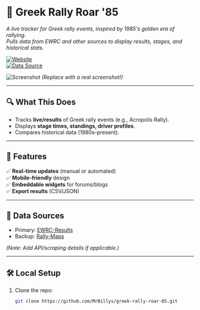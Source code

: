 # 🏁 Greek Rally Roar '85  

*A live tracker for Greek rally events, inspired by 1985's golden era of rallying.  
Pulls data from EWRC and other sources to display results, stages, and historical stats.*  

[![Website](https://img.shields.io/badge/🌐-Live_Site-blue)](https://mrbillys.github.io/greek-rally-roar-85/)  
[![Data Source](https://img.shields.io/badge/📊-EWRC_Results-orange)](https://www.ewrc-results.com/)  

![Screenshot](https://via.placeholder.com/800x400?text=Greek+Rally+Tracker+Demo) *(Replace with a real screenshot!)*  

---

## 🔍 **What This Does**  
- Tracks **live/results** of Greek rally events (e.g., Acropolis Rally).  
- Displays **stage times, standings, driver profiles**.  
- Compares historical data (1980s–present).  

---

## 🚀 **Features**  
✅ **Real-time updates** (manual or automated)  
✅ **Mobile-friendly** design  
✅ **Embeddable widgets** for forums/blogs  
✅ **Export results** (CSV/JSON)  

---

## 📡 **Data Sources**  
- Primary: [EWRC-Results](https://www.ewrc-results.com/)  
- Backup: [Rally-Maps](https://www.rally-maps.com/)  

*(Note: Add API/scraping details if applicable.)*  

---

## 🛠️ **Local Setup**  
1. Clone the repo:  
   ```bash
   git clone https://github.com/MrBillys/greek-rally-roar-85.git
